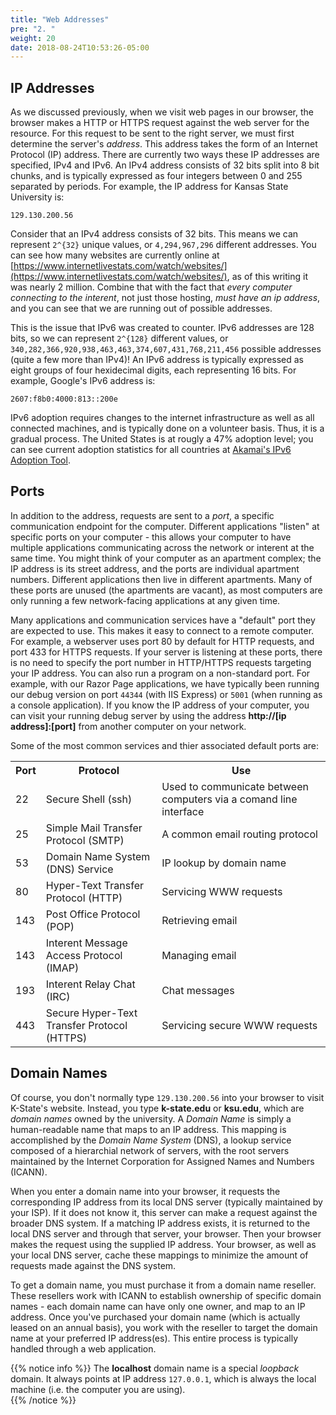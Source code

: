 ```yaml
---
title: "Web Addresses"
pre: "2. "
weight: 20
date: 2018-08-24T10:53:26-05:00
---
```


## IP Addresses

As we discussed previously, when we visit web pages in our browser, the browser makes a HTTP or HTTPS request against the web server for the resource.  For this request to be sent to the right server, we must first determine the server's _address_.  This address takes the form of an Internet Protocol (IP) address.  There are currently two ways these IP addresses are specified, IPv4 and IPv6.  An IPv4 address consists of 32 bits split into 8 bit chunks, and is typically expressed as four integers between 0 and 255 separated by periods.  For example, the IP address for Kansas State University is:

```text
129.130.200.56
```

Consider that an IPv4 address consists of 32 bits.  This means we can represent `2^{32}` unique values, or `4,294,967,296` different addresses.  You can see how many websites are currently online at [https://www.internetlivestats.com/watch/websites/](https://www.internetlivestats.com/watch/websites/), as of this writing it was nearly 2 million.  Combine that with the fact that _every computer connecting to the interent_, not just those hosting, _must have an ip address_, and you can see that we are running out of possible addresses.

This is the issue that IPv6 was created to counter.  IPv6 addresses are 128 bits, so we can represent `2^{128}` different values, or `340,282,366,920,938,463,463,374,607,431,768,211,456` possible addresses (quite a few more than IPv4)!  An IPv6 address is typically expressed as eight groups of four hexidecimal digits, each representing 16 bits.  For example, Google's IPv6 address is:

```text
2607:f8b0:4000:813::200e
```

IPv6 adoption requires changes to the internet infrastructure as well as all connected machines, and is typically done on a volunteer basis.  Thus, it is a gradual process.  The United States is at rougly a 47% adoption level; you can see current adoption statistics for all countries at [Akamai's IPv6 Adoption Tool](https://www.akamai.com/us/en/resources/our-thinking/state-of-the-internet-report/state-of-the-internet-ipv6-adoption-visualization.jsp).

## Ports

In addition to the address, requests are sent to a _port_, a specific communication endpoint for the computer.  Different applications "listen" at specific ports on your computer - this allows your computer to have multiple applications communicating across the network or interent at the same time.  You might think of your computer as an apartment complex; the IP address is its street address, and the ports are individual apartment numbers.  Different applications then live in different apartments.  Many of these ports are unused (the apartments are vacant), as most computers are only running a few network-facing applications at any given time.

Many applications and communication services have a "default" port they are expected to use.  This makes it easy to connect to a remote computer.  For example, a webserver uses port 80 by default for HTTP requests, and port 433 for HTTPS requests.  If your server is listening at these ports, there is no need to specify the port number in HTTP/HTTPS requests targeting your IP address.  You can also run a program on a non-standard port.  For example, with our Razor Page applications, we have typically been running our debug version on port `44344` (with IIS Express) or `5001` (when running as a console application).  If you know the IP address of your computer, you can visit your running debug server by using the address **http://[ip address]:[port]** from another computer on your network. 

Some of the most common services and thier associated default ports are:

<table>
    <tr>
        <th>Port</th><th>Protocol</th><th>Use</th>
    </tr>
    <tr>
        <td>22</td>
        <td>Secure Shell (ssh)</td> 
        <td>Used to communicate between computers via a comand line interface</td>
    </tr>
    <tr>
        <td>25</td>
        <td>Simple Mail Transfer Protocol (SMTP)</td>
        <td>A common email routing protocol</td>
    </tr>
    <tr>
        <td>53</td>
        <td>Domain Name System (DNS) Service</td>
        <td>IP lookup by domain name</td>
    </tr>
    <tr>
        <td>80</td>
        <td>Hyper-Text Transfer Protocol (HTTP)</td>
        <td>Servicing WWW requests</td>
    </tr>
    <tr>
        <td>143</td>
        <td>Post Office Protocol (POP)</td>
        <td>Retrieving email</td>
    </tr>
    <tr>
        <td>143</td>
        <td>Interent Message Access Protocol (IMAP)</td>
        <td>Managing email</td>
    </tr>
    <tr>
        <td>193</td>
        <td>Interent Relay Chat (IRC)</td>
        <td>Chat messages</td>
    </tr>
    <tr>
        <td>443</td>
        <td>Secure Hyper-Text Transfer Protocol (HTTPS)</td>
        <td>Servicing secure WWW requests</td>
    </tr>
</table>

## Domain Names

Of course, you don't normally type `129.130.200.56` into your browser to visit K-State's website.  Instead, you type **k-state.edu** or **ksu.edu**, which are _domain names_ owned by the university.  A _Domain Name_ is simply a human-readable name that maps to an IP address.  This mapping is accomplished by the _Domain Name System_ (DNS), a lookup service composed of a hierarchial network of servers, with the root servers maintained by the Internet Corporation for Assigned Names and Numbers (ICANN).  

When you enter a domain name into your browser, it requests the corresponding IP address from its local DNS server (typically maintained by your ISP). If it does not know it, this server can make a request against the broader DNS system.  If a matching IP address exists, it is returned to the local DNS server and through that server, your browser.  Then your browser makes the request using the supplied IP address.  Your browser, as well as your local DNS server, cache these mappings to minimize the amount of requests made against the DNS system.

To get a domain name, you must purchase it from a domain name reseller.  These resellers work with ICANN to establish ownership of specific domain names - each domain name can have only one owner, and map to an IP address.  Once you've purchased your domain name (which is actually leased on an annual basis), you work with the reseller to target the domain name at your preferred IP address(es).  This entire process is typically handled through a web application.


{{% notice info %}}
The **localhost** domain name is a special _loopback_ domain.  It always points at IP address `127.0.0.1`, which is always the local machine (i.e. the computer you are using).  
{{% /notice %}}